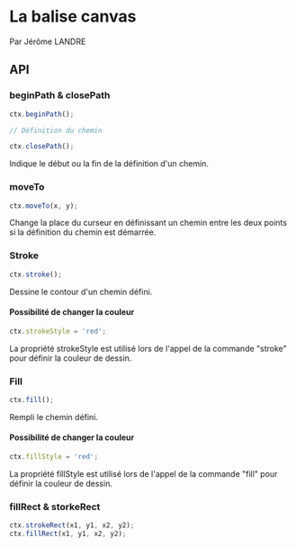 La balise canvas
================
Par Jérôme LANDRE


API
---

### beginPath & closePath

```javascript
ctx.beginPath();

// Définition du chemin

ctx.closePath();
```

Indique le début ou la fin de la définition d'un chemin.

### moveTo

```javascript
ctx.moveTo(x, y);
```

Change la place du curseur en définissant un chemin entre les deux points si la
définition du chemin est démarrée.

### Stroke

```javascript
ctx.stroke();
```

Dessine le contour d'un chemin défini.

#### Possibilité de changer la couleur

```javascript
ctx.strokeStyle = 'red';
```

La propriété strokeStyle est utilisé lors de l'appel de la commande "stroke" pour
définir la couleur de dessin.

### Fill

```javascript
ctx.fill();
```

Rempli le chemin défini.

#### Possibilité de changer la couleur

```javascript
ctx.fillStyle = 'red';
```

La propriété fillStyle est utilisé lors de l'appel de la commande "fill" pour
définir la couleur de dessin.

### fillRect & storkeRect

```javascript
ctx.strokeRect(x1, y1, x2, y2);
ctx.fillRect(x1, y1, x2, y2);
```